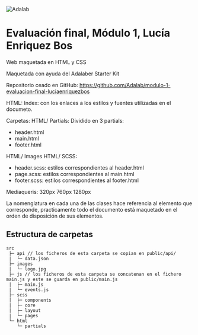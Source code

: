 ![Adalab](https://beta.adalab.es/resources/images/adalab-logo-155x61-bg-white.png)

# Evaluación final, Módulo 1, Lucía Enriquez Bos

Web maquetada en HTML y CSS

Maquetada con ayuda del Adalaber Starter Kit

Repositorio ceado en GitHub:
https://github.com/Adalab/modulo-1-evaluacion-final-luciaenriquezbos

HTML:
Index: con los enlaces a los estilos y fuentes utilizadas en el documeto.

Carpetas:
HTML/ Partials:
Dividido en 3 partials:

- header.html
- main.html
- footer.html

HTML/ Images
HTML/ SCSS:

- header.scss: estilos correspondientes al header.html
- page.scss: estilos correspondientes al main.html
- footer.scss: estilos correspondientes al footer.html

Mediaqueris:
320px
760px
1280px

La nomenglatura en cada una de las clases hace referencia al elemento que corresponde, practicamente todo el documento está maquetado en el orden de disposición de sus elementos.

## Estructura de carpetas

```
src
 ├─ api // los ficheros de esta carpeta se copian en public/api/
 |  └─ data.json
 ├─ images
 |  └─ logo.jpg
 ├─ js // los ficheros de esta carpeta se concatenan en el fichero main.js y este se guarda en public/main.js
 |  ├─ main.js
 |  └─ events.js
 ├─ scss
 |  ├─ components
 |  ├─ core
 |  ├─ layout
 |  └─ pages
 └─ html
    └─ partials
```
